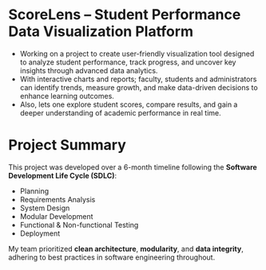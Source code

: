 # ScoreLens – Student Performance Data Visualization Platform

- Working on a project to create user-friendly visualization tool designed to analyze student performance, track progress, and uncover key insights through advanced data analytics.
- With interactive charts and reports; faculty, students and administrators can identify trends, measure growth, and make data-driven decisions to enhance learning outcomes.
- Also, lets one explore student scores, compare results, and gain a deeper understanding of academic performance in real time.


# Project Summary

This project was developed over a 6-month timeline following the **Software Development Life Cycle (SDLC)**:

- Planning
- Requirements Analysis  
- System Design   
- Modular Development  
- Functional & Non-functional Testing  
- Deployment 

My team prioritized **clean architecture**, **modularity**, and **data integrity**, adhering to best practices in software engineering throughout.
